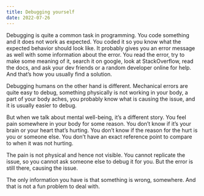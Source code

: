```yaml
---
title: Debugging yourself
date: 2022-07-26
---
```


Debugging is quite a common task in programming. You code something and it does not work as expected. You coded it so you know what the expected behavior should look like. It probably gives you an error message as well with some information about the error. You read the error, try to make some meaning of it, search it on google, look at StackOverflow, read the docs, and ask your dev friends or a random developer online for help. And that’s how you usually find a solution.

Debugging humans on the other hand is different. Mechanical errors are quite easy to debug, something physically is not working in your body, a part of your body aches, you probably know what is causing the issue, and it is usually easier to debug.

But when we talk about mental well-being, it’s a different story. You feel pain somewhere in your body for some reason. You don’t know if it’s your brain or your heart that’s hurting. You don’t know if the reason for the hurt is you or someone else. You don’t have an exact reference point to compare to when it was not hurting. 

The pain is not physical and hence not visible. You cannot replicate the issue, so you cannot ask someone else to debug it for you. But the error is still there, causing the issue.

The only information you have is that something is wrong, somewhere. And that is not a fun problem to deal with.

